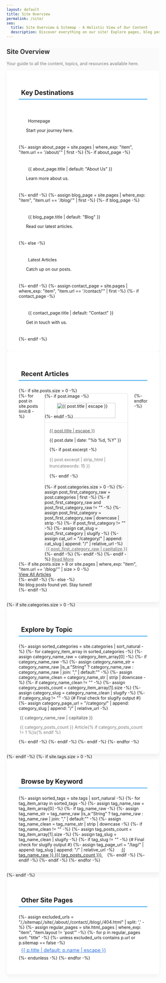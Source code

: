 ```yaml
---
layout: default
title: Site Overview
permalink: /site/
seo:
  title: Site Overview & Sitemap - A Holistic View of Our Content
  description: Discover everything on our site! Explore pages, blog posts, topics (categories), and keywords (tags) in a visually organized manner.
---
```


<style>
/* --- Sitemap Page General Styles --- */
.sitemap-page {
  background-color: hsl(0, 0%, 98%); /* Very light grey background for the whole page */
}

.sitemap-page .title.is-1 {
  color: hsl(0, 0%, 21%); /* Bulma's default title color */
}
.sitemap-page .subtitle.is-4 {
  color: hsl(0, 0%, 48%); /* Bulma's default subtitle color */
}

.sitemap-page .sitemap-section {
  background-color: #fff;
  padding: 2rem 2.5rem;
  border-radius: 8px;
  box-shadow: 0 0.5em 1em -0.125em rgba(10,10,10,0.05), 0 0 0 1px rgba(10,10,10,0.02);
}

.sitemap-page .sitemap-section .title.is-3 {
  border-bottom: 2px solid hsl(204, 86%, 53%); /* Bulma primary color */
  padding-bottom: 0.5rem;
  margin-bottom: 1.5rem !important;
}
.sitemap-page .sitemap-section .title.is-3 .icon {
  margin-right: 0.5rem;
  color: hsl(204, 86%, 53%);
}

/* --- Key Destinations Tiles --- */
.sitemap-page .key-pages-section .tile.is-child {
  padding: 1.5rem;
  transition: transform 0.2s ease-out, box-shadow 0.2s ease-out;
}
.sitemap-page .key-pages-section .tile.is-child:hover {
  transform: translateY(-5px);
  box-shadow: 0 8px 15px rgba(0,0,0,0.1);
}
.sitemap-page .key-pages-section .tile.is-child .title .icon { margin-right: 0.5em; }

/* --- Post Cards Enhanced --- */
.sitemap-page .sitemap-post-card {
  height: 100%;
  display: flex;
  flex-direction: column;
  border: 1px solid hsl(0, 0%, 86%); /* Softer border */
  border-radius: 6px;
  overflow: hidden; /* Important for child border-radius and image fit */
  transition: box-shadow 0.3s ease, transform 0.3s ease;
}

.sitemap-page .sitemap-post-card.raise-on-hover:hover {
  transform: translateY(-4px);
  box-shadow: 0 10px 20px rgba(0,0,0,0.08), 0 3px 6px rgba(0,0,0,0.05);
}

.sitemap-page .sitemap-post-card .card-image {
  border-bottom: 1px solid hsl(0, 0%, 93%);
}
.sitemap-page .sitemap-post-card .card-image img {
  object-fit: cover;
  height: 100%;
  width: 100%;
}

.sitemap-page .sitemap-post-card .card-content {
  flex-grow: 1;
  padding: 1rem;
}
.sitemap-page .sitemap-post-card .card-content .content { margin-bottom: 0;}
.sitemap-page .sitemap-post-card .card-content .card-post-title a {
  color: hsl(0, 0%, 29%);
}
.sitemap-page .sitemap-post-card .card-content .card-post-title a:hover { color: hsl(217, 71%, 53%); }
.sitemap-page .sitemap-post-card .card-content .post-excerpt {
  color: hsl(0, 0%, 48%);
  line-height: 1.5;
}

.sitemap-page .sitemap-post-card .card-footer {
  background-color: hsl(0, 0%, 98%);
  border-top: 1px solid hsl(0, 0%, 93%);
}
.sitemap-page .sitemap-post-card .card-footer a.card-footer-item {
  color: hsl(0, 0%, 48%);
  font-weight: 500;
  transition: color 0.2s ease;
}
.sitemap-page .sitemap-post-card .card-footer a.card-footer-item:hover {
  background-color: hsl(0, 0%, 96%);
  color: hsl(217, 71%, 53%);
}
.sitemap-page .sitemap-post-card .card-footer a.card-footer-item .icon { margin-right: 0.3em; }

/* --- Topic Tiles (Categories) --- */
.sitemap-page .topic-tile {
  transition: transform 0.2s ease-out, box-shadow 0.2s ease-out;
  border-left: 4px solid transparent; /* Placeholder for hover effect */
}
.sitemap-page .topic-tile .media-left .icon {
  transition: transform 0.3s ease;
}
.sitemap-page .topic-tile:hover {
  transform: translateY(-3px) scale(1.02);
  box-shadow: 0 5px 12px rgba(0,0,0,0.08);
  border-left-color: hsl(171, 100%, 41%); /* Bulma success color */
}
.sitemap-page .topic-tile:hover .media-left .icon {
  transform: rotate(-5deg) scale(1.1);
}
.sitemap-page .topic-tile .title { color: hsl(0,0%,29%); }
.sitemap-page .topic-tile .subtitle { color: hsl(0,0%,48%); }

/* --- Tag Cloud (Tags) --- */
.sitemap-page .tags-section .tags .tag {
  padding: 0.5em 1em;
  font-size: 0.9rem;
  transition: background-color 0.2s ease, color 0.2s ease, transform 0.2s ease;
}
.sitemap-page .tags-section .tags .tag:hover {
  background-color: hsl(141, 53%, 53%) !important; /* Bulma success (stronger) */
  color: white !important;
  transform: scale(1.05);
}
.sitemap-page .tags-section .tags .tag .icon { margin-right: 0.3em; }

/* --- Other Pages List --- */
.sitemap-page .other-pages-section .sitemap-list {
  list-style: none;
  margin-left: 0;
  padding-left: 0;
}
.sitemap-page .other-pages-section .sitemap-list li a {
  display: inline-flex; /* For icon alignment */
  align-items: center;
  padding: 0.4em 0;
  font-size: 1rem;
  color: hsl(217, 71%, 53%);
  transition: color 0.2s ease;
}
.sitemap-page .other-pages-section .sitemap-list li a .icon { margin-right: 0.5em; color: hsl(217, 71%, 65%);}
.sitemap-page .other-pages-section .sitemap-list li a:hover {
  color: hsl(217, 71%, 48%);
  text-decoration: underline;
}
.sitemap-page .other-pages-section .sitemap-list li a:hover .icon {color: hsl(217, 71%, 48%);}

/* Helper for icon usage in titles etc. */
.sitemap-page .icon-text .icon {
  vertical-align: middle;
}

/* General link styling for sitemap tiles */
.sitemap-page a.sitemap-tile-link {
  display: block; /* Make the whole tile clickable */
  text-decoration: none !important; /* Remove underline from tile links */
}
.sitemap-page a.sitemap-tile-link p.title,
.sitemap-page a.sitemap-tile-link p.subtitle {
  transition: color 0.2s ease;
}
.sitemap-page a.sitemap-tile-link:hover p.title {
  color: hsl(217, 71%, 48%) !important; /* Adjust hover color if needed */
}
</style>

<section class="section sitemap-page">
  <div class="container">
    <div class="has-text-centered mb-6">
      <span class="icon is-large has-text-primary">
        <i class="ph-bold ph-compass ph-3x"></i>
      </span>
      <h1 class="title is-1 mt-2">Site Overview</h1>
      <p class="subtitle is-4">
        Your guide to all the content, topics, and resources available here.
      </p>
    </div>
    <!-- Section for Key Pages -->
    <div class="sitemap-section key-pages-section mb-6">
      <h2 class="title is-3 has-text-weight-semibold">
        <span class="icon-text">
          <span class="icon"><i class="ph ph-star"></i></span>
          <span>Key Destinations</span>
        </span>
      </h2>
      <div class="tile is-ancestor">
        <div class="tile is-parent">
          <a href="{{ "/" | relative_url }}" class="tile is-child box has-background-primary-light has-text-primary-dark sitemap-tile-link">
            <p class="title is-5"><span class="icon"><i class="ph ph-house"></i></span> Homepage</p>
            <p class="subtitle is-6">Start your journey here.</p>
          </a>
        </div>
        {%- assign about_page = site.pages | where_exp: "item", "item.url == '/about/'" | first -%}
        {%- if about_page -%}
        <div class="tile is-parent">
          <a href="{{ about_page.url | relative_url }}" class="tile is-child box has-background-info-light has-text-info-dark sitemap-tile-link">
            <p class="title is-5"><span class="icon"><i class="ph ph-users"></i></span> {{ about_page.title | default: "About Us" }}</p>
            <p class="subtitle is-6">Learn more about us.</p>
          </a>
        </div>
        {%- endif -%}
        {%- assign blog_page = site.pages | where_exp: "item", "item.url == '/blog/'" | first -%}
        {%- if blog_page -%}
        <div class="tile is-parent">
          <a href="{{ blog_page.url | relative_url }}" class="tile is-child box has-background-link-light has-text-link-dark sitemap-tile-link">
            <p class="title is-5"><span class="icon"><i class="ph ph-article"></i></span> {{ blog_page.title | default: "Blog" }}</p>
            <p class="subtitle is-6">Read our latest articles.</p>
          </a>
        </div>
        {%- else -%}
         <div class="tile is-parent">
          <a href="#latest-posts-anchor" class="tile is-child box has-background-link-light has-text-link-dark sitemap-tile-link">
            <p class="title is-5"><span class="icon"><i class="ph ph-article"></i></span> Latest Articles</p>
            <p class="subtitle is-6">Catch up on our posts.</p>
          </a>
        </div>
        {%- endif -%}
        {%- assign contact_page = site.pages | where_exp: "item", "item.url == '/contact/'" | first -%}
        {%- if contact_page -%}
        <div class="tile is-parent">
          <a href="{{ contact_page.url | relative_url }}" class="tile is-child box has-background-warning-light has-text-warning-dark sitemap-tile-link">
            <p class="title is-5"><span class="icon"><i class="ph ph-chats-circle"></i></span> {{ contact_page.title | default: "Contact" }}</p>
            <p class="subtitle is-6">Get in touch with us.</p>
          </a>
        </div>
        {%- endif -%}
      </div>
    </div>
    <!-- Blog Posts Section -->
    <div class="sitemap-section posts-section mb-6" id="latest-posts-anchor">
      <h2 class="title is-3 has-text-weight-semibold">
        <span class="icon-text">
          <span class="icon"><i class="ph ph-notebook"></i></span>
          <span>Recent Articles</span>
        </span>
      </h2>
      {%- if site.posts.size > 0 -%}
        <div class="columns is-multiline is-desktop">
          {%- for post in site.posts limit:8 -%}
            <div class="column is-one-quarter-desktop is-half-mobile">
              <div class="card sitemap-post-card raise-on-hover">
                {%- if post.image -%}
                  <a href="{{ post.url | relative_url }}" aria-label="Read more about {{ post.title | escape }}">
                    <div class="card-image">
                      <figure class="image is-16by9">
                        <img src="{{ post.image | relative_url }}" alt="{{ post.title | escape }}" loading="lazy">
                      </figure>
                    </div>
                  </a>
                {%- endif -%}
                <div class="card-content">
                  <div class="content">
                    <p class="title is-5 mb-1 card-post-title"><a href="{{ post.url | relative_url }}">{{ post.title | escape }}</a></p>
                    <p class="subtitle is-7 has-text-grey mb-2">
                      <time datetime="{{ post.date | date_to_xmlschema }}">
                        <span class="icon is-small"><i class="ph ph-calendar-blank"></i></span>
                        {{ post.date | date: "%b %d, %Y" }}
                      </time>
                    </p>
                    {%- if post.excerpt -%}
                      <p class="is-size-7 post-excerpt">{{ post.excerpt | strip_html | truncatewords: 15 }}</p>
                    {%- endif -%}
                  </div>
                </div>
                <footer class="card-footer">
                  {%- if post.categories.size > 0 -%}
                    {%- assign post_first_category_raw = post.categories | first -%}
                    {%- if post_first_category_raw and post_first_category_raw != "" -%}
                        {%- assign post_first_category = post_first_category_raw | downcase | strip -%}
                        {%- if post_first_category != "" -%}
                            {%- assign cat_slug = post_first_category | slugify -%}
                            {%- assign cat_url = "/category/" | append: cat_slug | append: "/" | relative_url -%}
                            <a href="{{ cat_url }}" class="card-footer-item is-size-7">
                                <span class="icon is-small"><i class="ph ph-tag"></i></span>{{ post_first_category_raw | capitalize }}
                            </a>
                        {%- endif -%}
                    {%- endif -%}
                  {%- endif -%}
                   <a href="{{ post.url | relative_url }}" class="card-footer-item is-size-7 has-text-link">
                     Read More <span class="icon is-small"><i class="ph ph-arrow-right"></i></span>
                   </a>
                </footer>
              </div>
            </div>
          {%- endfor -%}
        </div>
        {%- if site.posts.size > 8 or site.pages | where_exp: "item", "item.url == '/blog/'" | size > 0 -%}
          <div class="has-text-centered mt-5">
            <a href="{{ (site.pages | where_exp: "item", "item.url == '/blog/'" | first).url | default: "/#latest-posts-anchor" | relative_url }}" class="button is-primary is-outlined is-rounded">
              <span class="icon"><i class="ph ph-books"></i></span>
              <span>View All Articles</span>
            </a>
          </div>
        {%- endif -%}
      {%- else -%}
        <div class="notification is-warning">No blog posts found yet. Stay tuned!</div>
      {%- endif -%}
    </div>
    <!-- Topics (Categories) Section -->
    {%- if site.categories.size > 0 -%}
    <div class="sitemap-section topics-section mb-6">
      <h2 class="title is-3 has-text-weight-semibold">
        <span class="icon-text">
          <span class="icon"><i class="ph ph-folders"></i></span>
          <span>Explore by Topic</span>
        </span>
      </h2>
      <div class="tile is-ancestor is-flex-wrap-wrap">
        {%- assign sorted_categories = site.categories | sort_natural -%}
        {%- for category_item_array in sorted_categories -%}
          {%- assign category_name_raw = category_item_array[0] -%}
          {%- if category_name_raw -%}
            {%- assign category_name_str = category_name_raw |is_a:"String" ? category_name_raw : category_name_raw | join: "," | default:"" -%}
            {%- assign category_name_clean = category_name_str | strip | downcase -%}
            {%- if category_name_clean != "" -%}
                {%- assign category_posts_count = category_item_array[1].size -%}
                {%- assign category_slug = category_name_clean | slugify -%}
                {%- if category_slug != "" -%} {# Final check for slugify output #}
                    {%- assign category_page_url = "/category/" | append: category_slug | append: "/" | relative_url -%}
                    <div class="tile is-parent is-4">
                    <a href="{{ category_page_url }}" class="tile is-child box sitemap-tile-link topic-tile raise-on-hover">
                        <article class="media">
                        <div class="media-left">
                            <span class="icon is-large has-text-info">
                            <i class="ph ph-folder-simple-dashed ph-2x"></i>
                            </span>
                        </div>
                        <div class="media-content">
                            <p class="title is-5">{{ category_name_raw | capitalize }}</p>
                            <p class="subtitle is-6">{{ category_posts_count }} Article{% if category_posts_count != 1 %}s{% endif %}</p>
                        </div>
                        </article>
                    </a>
                    </div>
                {%- endif -%}
            {%- endif -%}
          {%- endif -%}
        {%- endfor -%}
      </div>
    </div>
    {%- endif -%}
    <!-- Keywords (Tags) Section -->
    {%- if site.tags.size > 0 -%}
    <div class="sitemap-section tags-section mb-6">
      <h2 class="title is-3 has-text-weight-semibold">
        <span class="icon-text">
          <span class="icon"><i class="ph ph-tags"></i></span>
          <span>Browse by Keyword</span>
        </span>
      </h2>
      <div class="tags are-medium">
        {%- assign sorted_tags = site.tags | sort_natural -%}
        {%- for tag_item_array in sorted_tags -%}
          {%- assign tag_name_raw = tag_item_array[0] -%}
           {%- if tag_name_raw -%}
            {%- assign tag_name_str = tag_name_raw |is_a:"String" ? tag_name_raw : tag_name_raw | join: "," | default:"" -%}
            {%- assign tag_name_clean = tag_name_str | strip | downcase -%}
            {%- if tag_name_clean != "" -%}
                {%- assign tag_posts_count = tag_item_array[1].size -%}
                {%- assign tag_slug = tag_name_clean | slugify -%}
                {%- if tag_slug != "" -%} {# Final check for slugify output #}
                    {%- assign tag_page_url = "/tag/" | append: tag_slug | append: "/" | relative_url -%}
                    <a href="{{ tag_page_url }}" class="tag is-light is-rounded sitemap-tag-link">
                    <span class="icon is-small"><i class="ph ph-tag"></i></span>
                    {{ tag_name_raw }} ({{ tag_posts_count }})
                    </a>
                {%- endif -%}
            {%- endif -%}
          {%- endif -%}
        {%- endfor -%}
      </div>
    </div>
    {%- endif -%}
    <!-- All Other Pages Section -->
    <div class="sitemap-section other-pages-section">
      <h2 class="title is-3 has-text-weight-semibold">
        <span class="icon-text">
          <span class="icon"><i class="ph ph-files"></i></span>
          <span>Other Site Pages</span>
        </span>
      </h2>
      <div class="content">
        <ul class="sitemap-list columns is-multiline">
          {%- assign excluded_urls = "/,/sitemap/,/site/,/about/,/contact/,/blog/,/404.html" | split: ',' -%}
          {%- assign regular_pages = site.html_pages | where_exp: "item", "item.layout != 'post'" -%}
          {%- for p in regular_pages sort: "title" -%}
            {%- unless excluded_urls contains p.url or p.sitemap == false -%}
              <li class="column is-one-third-desktop is-half-tablet">
                <a href="{{ p.url | relative_url }}">
                  <span class="icon is-small"><i class="ph ph-file-text"></i></span>
                  {{ p.title | default: p.name | escape }}
                </a>
              </li>
            {%- endunless -%}
          {%- endfor -%}
        </ul>
      </div>
    </div>

  </div>
</section>